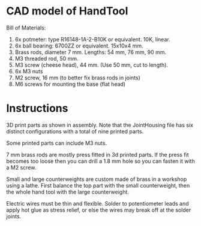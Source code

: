 # CAD model of HandTool

Bill of Materials:

1. 6x potmeter: type R16148-1A-2-B10K or equivalent. 10K, linear.
2. 6x ball bearing: 6700ZZ or equivalent. 15x10x4 mm.
3. Brass rods, diameter 7 mm. Lengths: 54 mm, 76 mm, 90 mm.
4. M3 threaded rod, 50 mm.
5. M3 screw (cheese head), 44 mm. (Use 50 mm, cut to length).
6. 6x M3 nuts
7. M2 screw, 16 mm (to better fix brass rods in joints)
8. M6 screws for mounting the base (flat head)

# Instructions

3D print parts as shown in assembly. Note that the JointHousing file has six distinct configurations with a total of nine printed parts.

Some printed parts can include M3 nuts.

7 mm brass rods are mostly press fitted in 3d printed parts. If the press fit becomes too loose then you can drill a 1.8 mm hole so you can fasten it with a M2 screw.

Small and large counterweights are custom made of brass in a workshop using a lathe. First balance the top part with the small counterweight, then the whole hand tool with the large counterweight.

Electric wires must be thin and flexible. Solder to potentiometer leads and apply hot glue as stress relief, or else the wires may break off at the solder joints.
